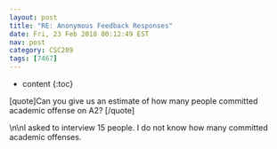 ```yaml
---
layout: post
title: "RE: Anonymous Feedback Responses"
date: Fri, 23 Feb 2018 00:12:49 EST
nav: post
category: CSC209
tags: [7467]
---
```


* content
{:toc}

[quote]Can you give us an estimate of how many people committed academic offense on A2? [/quote]
<!-- more -->
<p>\n\nI asked to interview 15 people. I do not know how many committed academic offenses.</p>
